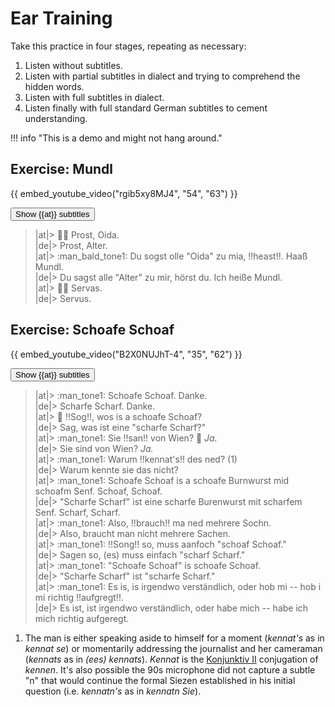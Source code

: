 # Ear Training

Take this practice in four stages, repeating as necessary:

1. Listen without subtitles.
2. Listen with partial subtitles in dialect and trying to comprehend the hidden words.
3. Listen with full subtitles in dialect.
4. Listen finally with full standard German subtitles to cement understanding.

!!! info "This is a demo and might not hang around."

<style>
.spoiler {
    background-color: gray;
    color: transparent;
    user-select: none;
}

.spoiler:hover {
    background-color: inherit;
    color: inherit;
}

.subtitles span[lang="at"] {
    display: none;
}

.subtitles span[lang="de"] {
    display: none;
    font-size: .83em;
    /* line-height: 0.5em; */
    vertical-align: baseline;
    position: relative;
    top: -0.4em;
}
</style>

<script>
function revealSpoiler(name) {
    var list = document.getElementsByClassName(name);
    for (var i=0, element; element = list[i]; i++) {
        element.style.backgroundColor="inherit";
        element.style.color="inherit";
        element.style.display="inline";
    }
}

function toggleSelector(selector) {
    var list = document.querySelectorAll(selector);
    for (var i=0, element; element = list[i]; i++) {
        if (element.style.display != "inline") {
            element.style.display="inline";
        } else {
            element.style.display = "none";
        }
    }
}

function iterButton(button) {
    if (!button.getAttribute("state")) {
        toggleSelector('.subtitles span[lang="at"]');
        button.innerHTML = 'Show <img alt="🇩🇪" class="twemoji" src="../assets/external/cdn.jsdelivr.net/gh/jdecked/twemoji@15.0.3/assets/svg/1f1e9-1f1ea.svg" title="Standard German"> subtitles';
        button.setAttribute("state", "1");
    } else if (button.getAttribute("state") === "1") {
        toggleSelector('.subtitles span[lang="de"]');
        button.textContent = 'Show spoilers';
        button.setAttribute("state", "2");
    } else if (button.getAttribute("state") === "2") {
        revealSpoiler('spoiler');
        button.textContent = 'Done';
        button.setAttribute("state", "3");
    }
}
</script>

## Exercise: Mundl

{{ embed_youtube_video("rgib5xy8MJ4", "54", "63") }}

<button class="md-button" onclick="iterButton(this)">Show {{at}} subtitles</button>

<!-- why markdown="1"? https://stackoverflow.com/questions/47165449/use-static-html-in-mkdocs -->
<div class="subtitles" markdown="1">

> |at|> :factory_worker: Prost, Oida.  
> |de|> Prost, Alter.  
> |at|> :man_bald_tone1: Du sogst olle "Oida" zu mia, !!heast!!. Haaß Mundl.  
> |de|> Du sagst alle "Alter" zu mir, hörst du. Ich heiße Mundl.  
> |at|> :factory_worker: Servas.  
> |de|> Servus.  

</div>

## Exercise: Schoafe Schoaf

{{ embed_youtube_video("B2X0NUJhT-4", "35", "62") }}

<button class="md-button" onclick="iterButton(this)">Show {{at}} subtitles</button>

<div class="subtitles annotate" markdown="1">

> |at|> :man_tone1: Schoafe Schoaf. Danke.  
> |de|> Scharfe Scharf. Danke.  
> |at|> :woman: !!Sog!!, wos is a schoafe Schoaf?  
> |de|> Sag, was ist eine "scharfe Scharf?"  
> |at|> :man_tone1: Sie !!san!! von Wien? :woman: _Ja._  
> |de|> Sie sind von Wien? _Ja._  
> |at|> :man_tone1: Warum !!kennat's!! des ned? (1)  
> |de|> Warum kennte sie das nicht?  
> |at|> :man_tone1: Schoafe Schoaf is a schoafe Burnwurst mid schoafm Senf. Schoaf, Schoaf.  
> |de|> "Scharfe Scharf" ist eine scharfe Burenwurst mit scharfem Senf. Scharf, Scharf.  
> |at|> :man_tone1: Also, !!brauch!! ma ned mehrere Sochn.  
> |de|> Also, braucht man nicht mehrere Sachen.  
> |at|> :man_tone1: !!Song!! so, muss aanfoch "schoaf Schoaf."  
> |de|> Sagen so, (es) muss einfach "scharf Scharf."  
> |at|> :man_tone1: "Schoafe Schoaf" is schoafe Schoaf.  
> |de|> "Scharfe Scharf" ist "scharfe Scharf."  
> |at|> :man_tone1: Es is, is irgendwo verständlich, oder hob mi -- hob i mi richtig !!aufgregt!!.  
> |de|> Es ist, ist irgendwo verständlich, oder habe mich -- habe ich mich richtig aufgeregt.  

</div>

1. The man is either speaking aside to himself for a moment (_kennat's_ as in _kennat se_) or momentarily addressing the journalist and her cameraman (_kennats_ as in _(ees) kennats_). _Kennat_ is the [Konjunktiv II](subjunctive-mood.md#-at-inflections) conjugation of _kennen_. It's also possible the 90s microphone did not capture a subtle "n" that would continue the formal Siezen established in his initial question (i.e. _kennatn's_ as in _kennatn Sie_).
